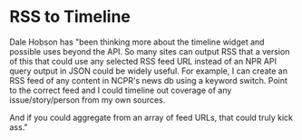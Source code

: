 # RSS to Timeline #

Dale Hobson has "been thinking more about the timeline widget and possible uses beyond the API. So many sites can output RSS that a version of this that could use any selected RSS feed URL instead of an NPR API query output in JSON could be widely useful. For example, I can create an RSS feed of any content in NCPR's news db using a keyword switch. Point to the correct feed and I could timeline out coverage of any issue/story/person from my own sources.

And if you could aggregate from an array of feed URLs, that could truly kick ass."